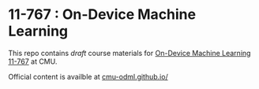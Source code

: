 # 11-767 : On-Device Machine Learning

This repo contains *draft* course materials for [On-Device Machine Learning 11-767](https://cmu-odml.github.io/) at CMU.


Official content is availble at [cmu-odml.github.io/](cmu-odml.github.io/)
